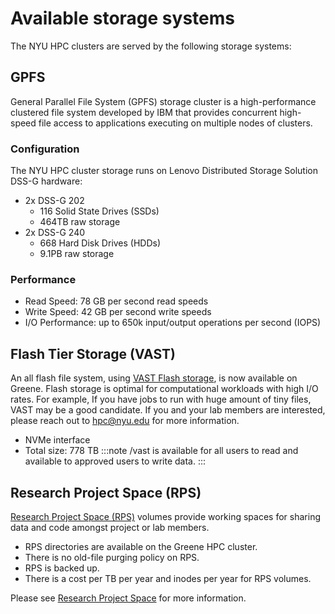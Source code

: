 # Available storage systems

The NYU HPC clusters are served by the following storage systems:

## GPFS 
General Parallel File System (GPFS) storage cluster is a high-performance clustered file system developed by IBM that provides concurrent high-speed file access to applications executing on multiple nodes of clusters.

### Configuration
The NYU HPC cluster storage runs on Lenovo Distributed Storage Solution DSS-G hardware: 
-   2x DSS-G 202
    -   116 Solid State Drives (SSDs)
    -   464TB raw storage
-   2x DSS-G 240
    -   668 Hard Disk Drives (HDDs)
    -   9.1PB raw storage

### Performance
-   Read Speed: 78 GB per second read speeds
-   Write Speed: 42 GB per second write speeds
-   I/O Performance: up to 650k input/output operations per second (IOPS)

## Flash Tier Storage (VAST)
An all flash file system, using [VAST Flash storage](https://www.vastdata.com/), is now available on Greene. Flash storage is optimal for computational workloads with high I/O rates. For example, If you have jobs to run with huge amount of tiny files, VAST may be a good candidate.  If you and your lab members are interested, please reach out to [hpc@nyu.edu](mailto:hpc@nyu.edu) for more information.
-   NVMe interface
-   Total size: 778 TB
:::note
/vast is available for all users to read and available to approved users to write data.
:::

## Research Project Space (RPS)
[Research Project Space (RPS)](./05_research_project_space.md) volumes provide working spaces for sharing data and code amongst project or lab members.
-   RPS directories are available on the Greene HPC cluster.
-   There is no old-file purging policy on RPS.
-   RPS is backed up. 
-   There is a cost per TB per year and inodes per year for RPS volumes.

Please see [Research Project Space](./05_research_project_space.md) for more information.


